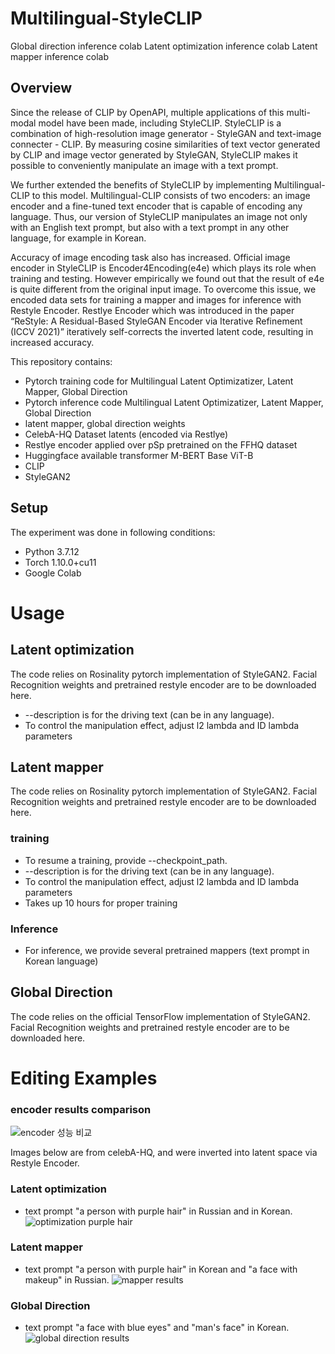 # Multilingual-StyleCLIP

Global direction inference colab
Latent optimization inference colab
Latent mapper inference colab

## Overview
 Since the release of CLIP by OpenAPI, multiple applications of this multi-modal model have been made, including StyleCLIP. StyleCLIP is a combination of high-resolution image generator - StyleGAN and text-image connecter - CLIP. By measuring cosine similarities of text vector generated by CLIP and image vector generated by StyleGAN, StyleCLIP makes it possible to conveniently manipulate an image with a text prompt. 

 We further extended the benefits of StyleCLIP by implementing Multilingual-CLIP to this model. Multilingual-CLIP consists of two encoders: an image encoder and a fine-tuned text encoder that is capable of encoding any language. Thus, our version of StyleCLIP manipulates an image not only with an English text prompt, but also with a text prompt in any other language, for example in Korean. 
 
 Accuracy of image encoding task also has increased. Official image encoder in StyleCLIP is Encoder4Encoding(e4e) which plays its role when training and testing. However empirically we found out that the result of e4e is quite different from the original input image. To overcome this issue, we encoded data sets for training a mapper and images for inference with Restyle Encoder. Restlye Encoder which was introduced in the paper “ReStyle: A Residual-Based StyleGAN Encoder via Iterative Refinement (ICCV 2021)” iteratively self-corrects the inverted latent code, resulting in increased accuracy. 

This repository contains:
-	Pytorch training code for Multilingual Latent Optimizatizer, Latent Mapper, Global Direction
-	Pytorch inference code Multilingual Latent Optimizatizer, Latent Mapper, Global Direction
-	latent mapper, global direction weights
-	CelebA-HQ Dataset latents (encoded via Restlye)
-	Restlye encoder applied over pSp pretrained on the FFHQ dataset
-	Huggingface available transformer M-BERT Base ViT-B
-	CLIP
-	StyleGAN2

## Setup
The experiment was done in following conditions:
- Python 3.7.12
-	Torch 1.10.0+cu11
-	Google Colab

# Usage
## Latent optimization
The code relies on Rosinality pytorch implementation of StyleGAN2. Facial Recognition weights and pretrained restyle encoder are to be downloaded here.
- --description is for the driving text (can be in any language).
-	To control the manipulation effect, adjust l2 lambda and ID lambda parameters

## Latent mapper
The code relies on Rosinality pytorch implementation of StyleGAN2. Facial Recognition weights and pretrained restyle encoder are to be downloaded here.
### training
-	To resume a training, provide --checkpoint_path.
-	--description is for the driving text (can be in any language).
-	To control the manipulation effect, adjust l2 lambda and ID lambda parameters
-	Takes up 10 hours for proper training

### Inference
-	For inference, we provide several pretrained mappers (text prompt in Korean language)

## Global Direction 
The code relies on the official TensorFlow implementation of StyleGAN2. Facial Recognition weights and pretrained restyle encoder are to be downloaded here.

# Editing Examples
### encoder results comparison
![encoder 성능 비교](https://user-images.githubusercontent.com/78332579/145041059-835cba4b-604e-4f93-8799-223e0f53e55e.jpg)

Images below are from celebA-HQ, and were inverted into latent space via Restyle Encoder.
### Latent optimization
- text prompt "a person with purple hair" in Russian and in Korean.
![optimization purple hair](https://user-images.githubusercontent.com/78332579/145050220-dbc2cfb8-4492-4792-b8fe-8d1c9f2fe8a4.jpg)

### Latent mapper
- text prompt "a person with purple hair" in Korean and "a face with makeup" in Russian.
![mapper results](https://user-images.githubusercontent.com/78332579/145152212-567282d7-c640-48ad-8a82-0f896f3c1636.jpg)

### Global Direction 
- text prompt "a face with blue eyes" and "man's face" in Korean.
![global direction results](https://user-images.githubusercontent.com/78332579/145153053-27dfb696-12b6-491d-a97b-edae8675ca97.jpg)

